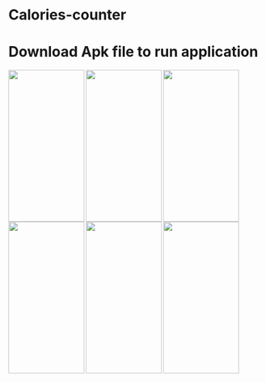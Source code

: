 # Calories-counter
# Download Apk file to run application

<a href="url"><img src="https://citize-complain-box.000webhostapp.com/CaloriesScreenShort/Screenshot_1570443371.png" align="left" height="300" width="150" ></a>
<a href="url"><img src="https://citize-complain-box.000webhostapp.com/CaloriesScreenShort/Screenshot_1570443384.png" align="left" height="300" width="150" ></a>
<a href="url"><img src="https://citize-complain-box.000webhostapp.com/CaloriesScreenShort/Screenshot_1570443392.png" align="left" height="300" width="150" ></a>
<a href="url"><img src="https://citize-complain-box.000webhostapp.com/CaloriesScreenShort/Screenshot_1570443420.png" align="left" height="300" width="150" ></a>
<a href="url"><img src="https://citize-complain-box.000webhostapp.com/CaloriesScreenShort/Screenshot_1570443452.png" align="left" height="300" width="150" ></a>
<a href="url"><img src="https://citize-complain-box.000webhostapp.com/CaloriesScreenShort/Screenshot_1570443462.png" align="left" height="300" width="150" ></a>
